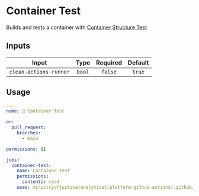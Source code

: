 # Container Test

Builds and tests a container with [Container Structure Test](https://github.com/GoogleContainerTools/container-structure-test)

## Inputs

|         Input          |  Type  | Required | Default |
| :--------------------: | :----: | :------: | :-----: |
| `clean-actions-runner` | `bool` | `false`  | `true`  |

## Usage

```yaml
---
name: 🧪 Container Test

on:
  pull_request:
    branches:
      - main

permissions: {}

jobs:
  container-test:
    name: Container Test
    permissions:
      contents: read
    uses: ministryofjustice/analytical-platform-github-actions/.github/workflows/reusable-container-test.yml@<commit SHA> # <version>
```
